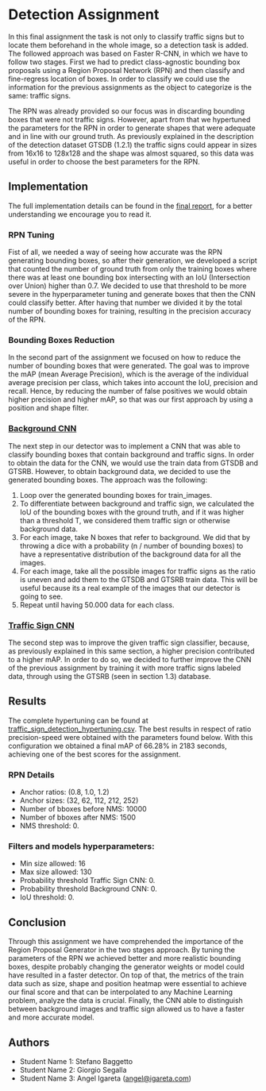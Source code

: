 # Detection Assignment

In this final assignment the task is not only to classify traffic signs but to locate them beforehand in the whole image, so a detection task is added. The followed approach was based on Faster R-CNN, in which we have to follow two stages. First we had to predict class-agnostic bounding box proposals using a Region Proposal Network (RPN) and then classify and fine-regress location of boxes. In order to classify we could use the information for the previous assignments as the object to categorize is the same: traffic signs.

The RPN was already provided so our focus was in discarding bounding boxes that were not traffic
signs. However, apart from that we hypertuned the parameters for the RPN in order to generate shapes that were adequate and in line with our ground truth. As previously explained in the description of the detection dataset GTSDB (1.2.1) the traffic signs could appear in sizes from 16x16 to 128x128 and the shape was almost squared, so this data was useful in order to choose the best parameters for the RPN.

## Implementation

The full implementation details can be found in the [final report](final_report.pdf), for a better understanding we encourage you to read it.

### RPN Tuning

Fist of all, we needed a way of seeing how accurate was the RPN generating bounding boxes, so after
their generation, we developed a script that counted the number of ground truth from only the training boxes where there was at least one bounding box intersecting with an IoU (Intersection over Union) higher than 0.7. We decided to use that threshold to be more severe in the hyperparameter tuning and generate boxes that then the CNN could classify better. After having that number we divided it by the total number of bounding boxes for training, resulting in the precision accuracy of the RPN.

### Bounding Boxes Reduction

In the second part of the assignment we focused on how to reduce the number of bounding boxes that
were generated. The goal was to improve the mAP (mean Average Precision), which is the average of
the individual average precision per class, which takes into account the IoU, precision and recall. Hence, by reducing the number of false positives we would obtain higher precision and higher mAP, so that was our first approach by using a position and shape filter.

### [Background CNN](traffic_sign_detection_tf_cnn.ipynb)

The next step in our detector was to implement a CNN that was able to classify bounding boxes that
contain background and traffic signs. In order to obtain the data for the CNN, we would use the train data from GTSDB and GTSRB. However, to obtain background data, we decided to use the generated bounding boxes. The approach was the following:

1. Loop over the generated bounding boxes for train_images.
2. To differentiate between background and traffic sign, we calculated the IoU of the bounding boxes with the ground truth, and if it was higher than a threshold T, we considered them traffic sign or otherwise background data.
3. For each image, take N boxes that refer to background. We did that by throwing a dice with a probability (n / number of bounding boxes) to have a representative distribution of the background data for all the images.
4. For each image, take all the possible images for traffic signs as the ratio is uneven and add them to the GTSDB and GTSRB train data. This will be useful because its a real example of the images that our detector is going to see.
5. Repeat until having 50.000 data for each class.

### [Traffic Sign CNN](traffic_sign_detection_tf_cnn.ipynb)

The second step was to improve the given traffic sign classifier, because, as previously explained in this same section, a higher precision contributed to a higher mAP. In order to do so, we decided to further improve the CNN of the previous assignment by training it with more traffic signs labeled data, through using the GTSRB (seen in section 1.3) database.

## Results

The complete hypertuning can be found at [traffic_sign_detection_hypertuning.csv](traffic_sign_detection_hypertuning.csv). The best results in respect of ratio precision-speed were obtained with the parameters found below. With this configuration we obtained a final mAP of 66.28% in 2183 seconds, achieving one of the best scores for the assignment.

### RPN Details

- Anchor ratios: (0.8, 1.0, 1.2)
- Anchor sizes: (32, 62, 112, 212, 252)
- Number of bboxes before NMS: 10000
- Number of bboxes after NMS: 1500
- NMS threshold: 0.

### Filters and models hyperparameters:

- Min size allowed: 16
- Max size allowed: 130
- Probability threshold Traffic Sign CNN: 0.
- Probability threshold Background CNN: 0.
- IoU threshold: 0.

## Conclusion

Through this assignment we have comprehended the importance of the Region Proposal Generator in
the two stages approach. By tuning the parameters of the RPN we achieved better and more realistic
bounding boxes, despite probably changing the generator weights or model could have resulted in a
faster detector. On top of that, the metrics of the train data such as size, shape and position heatmap were essential to achieve our final score and that can be interpolated to any Machine Learning problem, analyze the data is crucial. Finally, the CNN able to distinguish between background images and traffic sign allowed us to have a faster and more accurate model.

## Authors

- Student Name 1: Stefano Baggetto
- Student Name 2: Giorgio Segalla
- Student Name 3: Angel Igareta ([angel@igareta.com](angel@igareta.com))

